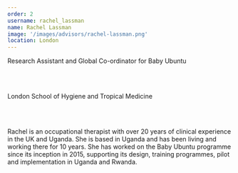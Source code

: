 ```yaml
---
order: 2
username: rachel_lassman
name: Rachel Lassman
image: '/images/advisors/rachel-lassman.png'
location: London
---
```


Research Assistant and Global Co-ordinator for Baby Ubuntu

<br />
<br />

London School of Hygiene and Tropical Medicine

<br />
<br />

Rachel is an occupational therapist with over 20 years of clinical experience in the UK and Uganda. She is based in Uganda and has been living and working there for 10 years. She has worked on the Baby Ubuntu programme since its inception in 2015, supporting its design, training programmes, pilot and implementation in Uganda and Rwanda.
